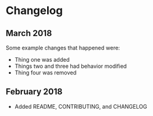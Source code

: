 # Changelog

## March 2018


Some example changes that happened were:
- Thing one was added
- Things two and three had behavior modified
- Thing four was removed

## February 2018

- Added README, CONTRIBUTING, and CHANGELOG
